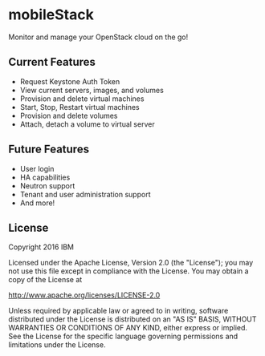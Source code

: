 # mobileStack

Monitor and manage your OpenStack cloud on the go!

## Current Features
* Request Keystone Auth Token
* View current servers, images, and volumes
* Provision and delete virtual machines
* Start, Stop, Restart virtual machines
* Provision and delete volumes
* Attach, detach a volume to virtual server

## Future Features
* User login
* HA capabilities
* Neutron support
* Tenant and user administration support
* And more!

## License

Copyright 2016 IBM

Licensed under the Apache License, Version 2.0 (the "License"); you may not use this file except in compliance with the License. You may obtain a copy of the License at

http://www.apache.org/licenses/LICENSE-2.0

Unless required by applicable law or agreed to in writing, software distributed under the License is distributed on an "AS IS" BASIS, WITHOUT WARRANTIES OR CONDITIONS OF ANY KIND, either express or implied. See the License for the specific language governing permissions and limitations under the License.
